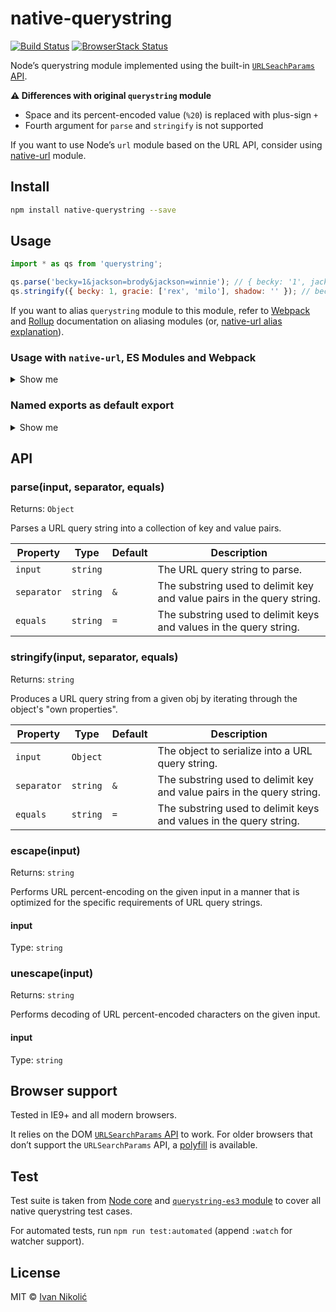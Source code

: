 # native-querystring

[![Build Status][ci-img]][ci]
[![BrowserStack Status][browserstack-img]][browserstack]

Node’s querystring module implemented using the built-in [`URLSeachParams`
API][mdn].

**:warning: Differences with original `querystring` module**

-   Space and its percent-encoded value (`%20`) is replaced with plus-sign `+`
-   Fourth argument for `parse` and `stringify` is not supported

If you want to use Node’s `url` module based on the URL API, consider using
[native-url][native-url] module.

## Install

```sh
npm install native-querystring --save
```

## Usage

```js
import * as qs from 'querystring';

qs.parse('becky=1&jackson=brody&jackson=winnie'); // { becky: '1', jackson: ['brody', 'winnie'] }
qs.stringify({ becky: 1, gracie: ['rex', 'milo'], shadow: '' }); // becky=1&gracie=rex&gracie=milo&shadow=
```

If you want to alias `querystring` module to this module, refer to
[Webpack][webpack-alias] and [Rollup][rollup-alias] documentation on aliasing
modules (or, [native-url alias explanation][native-url-alias]).

### Usage with `native-url`, ES Modules and Webpack

<details>
	
<summary>Show me</summary>
	
Since `native-url` exposes ESM file through `.mjs` extension, additional Webpack configuration is needed to make `native-url` use ESM version of `native-querystring`.

```js
{
	module: {
		rules: [
			{
				type: 'javascript/auto',
				test: /\.mjs$/,
				include: /node_modules\/native-url/,
				resolve: {
					mainFields: ['module'],
				},
				use: []
			}
		]
	}
};
```
</details>

### Named exports as default export

<details>
	
<summary>Show me</summary>

`native-querystring` (and `native-url`) expose their methods thorugh named exports. To get default behavior you would need to import entire module contents

```js
import * as qs from 'native-querystring'; // or 'querystring' if aliased`
import * as url from 'native-url'; // or 'url' if aliased`
```

This is fine for your own code, but dependencies will throw error since they can’t find default export by default for both modules.

To fix this, it’s best to make changes to code at compile time to expose every named export as property of object which should be default export.

Here is a Babel plugin code which achieves that:

```js
const babel = require('@babel/core');

const plugin = babel.createConfigItem(({ types: t }) => {
	return {
		visitor: {
			ExportNamedDeclaration(path, parent) {
				const properties = path.node.specifiers.map((node) => ({
					exported: node.exported.name,
					local: node.local.name
				}));
				path.insertAfter(
					t.exportDefaultDeclaration(
						t.objectExpression(
							properties.map((prop) =>
								t.objectProperty(
									t.identifier(prop.exported),
									t.identifier(prop.local)
								)
							)
						)
					)
				);
			}
		}
	};
});
```

And here is how you apply it with Webpack:

```js
{
	test: /\.m?js$/,
	include: /node_modules\/(?:native-url|native-querystring)/,
	use: [
		{
			loader: 'babel-loader',
			options: {
				plugins: [plugin]
			}
		}
	]
};
```

After that you can use both modules’ named exports as default export.
</details>

## API

### parse(input, separator, equals)

Returns: `Object`

Parses a URL query string into a collection of key and value pairs.

| Property    | Type     | Default | Description                                                            |
| ----------- | -------- | ------- | ---------------------------------------------------------------------- |
| `input`     | `string` |         | The URL query string to parse.                                         |
| `separator` | `string` | `&`     | The substring used to delimit key and value pairs in the query string. |
| `equals`    | `string` | `=`     | The substring used to delimit keys and values in the query string.     |

### stringify(input, separator, equals)

Returns: `string`

Produces a URL query string from a given obj by iterating through the object's
"own properties".

| Property    | Type     | Default | Description                                                            |
| ----------- | -------- | ------- | ---------------------------------------------------------------------- |
| `input`     | `Object` |         | The object to serialize into a URL query string.                       |
| `separator` | `string` | `&`     | The substring used to delimit key and value pairs in the query string. |
| `equals`    | `string` | `=`     | The substring used to delimit keys and values in the query string.     |

### escape(input)

Returns: `string`

Performs URL percent-encoding on the given input in a manner that is optimized
for the specific requirements of URL query strings.

#### input

Type: `string`

### unescape(input)

Returns: `string`

Performs decoding of URL percent-encoded characters on the given input.

#### input

Type: `string`

## Browser support

Tested in IE9+ and all modern browsers.

It relies on the DOM [`URLSearchParams` API][mdn] to work. For older browsers
that don’t support the `URLSearchParams` API, a [polyfill][polyfill] is
available.

## Test

Test suite is taken from [Node core][node-tests] and
[`querystring-es3` module][querystring-es3-tests] to cover all native querystring test
cases.

For automated tests, run `npm run test:automated` (append `:watch` for watcher
support).

## License

MIT © [Ivan Nikolić](http://ivannikolic.com)

<!-- prettier-ignore-start -->

[ci]: https://travis-ci.com/niksy/native-querystring
[ci-img]: https://travis-ci.com/niksy/native-querystring.svg?branch=master
[browserstack]: https://www.browserstack.com/
[browserstack-img]: https://www.browserstack.com/automate/badge.svg?badge_key=Vk9RQ1VYTlRpQ3YzU0FtdENuajhCRFA1SzFMZnVkbWxtMzBuT1VjeWQ1Yz0tLWVaOGxkZmFkY2I3Vml4azNQU0x4ZVE9PQ==--a6c932cdc306cb44c5c4a67f4678965615985e7c
[mdn]: https://developer.mozilla.org/en-US/docs/Web/API/URLSearchParams
[polyfill]: https://github.com/ungap/url-search-params
[native-url]: https://github.com/GoogleChromeLabs/native-url
[webpack-alias]: https://webpack.js.org/configuration/resolve/#resolvealias
[rollup-alias]: https://github.com/rollup/plugins/tree/master/packages/alias
[native-url-alias]: https://github.com/GoogleChromeLabs/native-url#usage
[node-tests]: https://github.com/nodejs/node/tree/v13.2.0/test/parallel
[querystring-es3-tests]: https://github.com/SpainTrain/querystring-es3/tree/master/test

<!-- prettier-ignore-end -->
